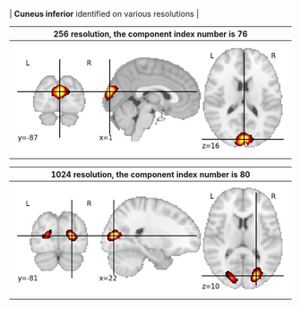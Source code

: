 


| **Cuneus inferior** identified on various resolutions |

| 256 resolution, the component index number is 76|  
|:---:|  
| ![Component 256](../256/final/76.jpg "From component 256: Cuneus inferior") |

| 1024 resolution, the component index number is 80|  
|:---:|  
| ![Component 1024](../1024/final/80.jpg "From component 1024: Cuneus inferior") |